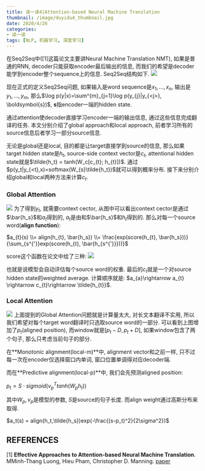 ```yaml
---
title: 读一读4|Attention-based Neural Machine Translation
thumbnail: /image/duyidu4_thumbnail.jpg
date: 2020/4/26
categories: 
- 读一读
tags: [NLP, 机器学习, 深度学习]
---
```

<!-- more -->

在Seq2Seq中([1]这篇论文主要讲Neural Machine Translation NMT), 如果是普通的RNN, decoder只能获取encoder最后输出的信息, 而我们的希望是decoder能学到encoder整个sequence上的信息. Seq2Seq结构如下.
![](./image/duyidu4_1.png)

现在正式的定义Seq2Seq问题, 如果输入是word sequence是$x_{1}, ...,x_{n}$, 输出是$y_{1}, ..., y_{m}$, 那么$\log p(y|x)=\sum^{m}_{j=1}\log p(y_{j}|y_{<j>}, \boldsymbol{s})$, $\boldsymbol{s}$指encoder一端的hidden state. 

通过attention使decoder直接学习encoder一端的输出信息, 通过这些信息完成翻译的任务. 本文分别介绍了global approach和local approach, 前者学习所有的source信息后者学习一部分source信息.

无论是global还是local, 目的都是让target直接学到source的信息, 那么如果target hidden state是$h_t$, source-side context vector是$c_t$, attentional hidden state就是$\tilde{h_t} = tanh(W_c[c_{t}; h_{t}])$. 通过$p(y_t|y_{<t},x)=softmax(W_{s}\tilde{h_t})$就可以得到概率分布. 接下来分别介绍global和local两种方法来计算$c_t$.

### Global Attention
![](./image/duyidu4_2.png)
为了得到$y_{t}$, 就需要context cector, 从图中可以看出context cector是通过$\bar{h_s}$和$a_{t}$得到的, $a_{t}$是由和$\bar{h_s}$和$h_{t}$得到的. 那么对每一个source word(**align function**): 

$a_{t}(s) \\= align(h_{t}, \bar{h_s}) \\= \frac{exp(score(h_{t}, \bar{h_s}))}{\sum_{s^{'}}exp(score(h_{t}, \bar{h_{s^{'}}}))}$

score这个函数在论文中给了三种:
![](./image/duyidu4_3.png)

也就是说模型会自动评估每个source word的权重. 最后的$c_{t}$就是一个对source hidden state的weighted average. 计算顺序就是: $a_{a}\rightarrow a_{t} \rightarrow c_{t}\rightarrow \tilde{h_{t}}$.

### Local Attention
![](./image/duyidu4_4.png)
上面提到的Global Attention问题就是计算量太大, 对长文本翻译不实用, 所以我们希望对每个target word翻译时只选取source word的一部分. 可以看到上图增加了$p_{t}$(aligned position), 而window就是$[p_{t}-D, p_{t}+D]$, 如果window包含了两个句子, 那么只考虑当前句子的部分.

在**Monotonic alignment(local-m)**中, alignment vector和之前一样, 只不过每一次在encoder仅选择窗口内单词, 窗口位置单调得对应decoder端.

而在**Predictive alignment(local-p)**中, 我们会先预测aligned position:

$p_t = S\cdot sigmoid(v_{p}^{T}tanh(W_{p}h_{t}))$

其中$W_p, v_p$是模型的参数, $S$是source的句子长度. 而align weight通过高斯分布来取得. 

$a_t(s) = align(h_t,\tilde{h_s})exp(-\frac{(s-p_t)^2}{2\sigma^2})$


## REFERENCES
[1] **Effective Approaches to Attention-based Neural Machine Translation**. MMinh-Thang Luong, Hieu Pham, Christopher D. Manning. [paper](https://www.aclweb.org/anthology/D15-1166/)